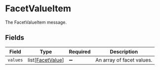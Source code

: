 # FacetValueItem

The FacetValueItem message.


## Fields

| Field                                                 | Type                                                  | Required                                              | Description                                           |
| ----------------------------------------------------- | ----------------------------------------------------- | ----------------------------------------------------- | ----------------------------------------------------- |
| `values`                                              | list[[FacetValue](../../models/shared/facetvalue.md)] | :heavy_minus_sign:                                    | An array of facet values.                             |